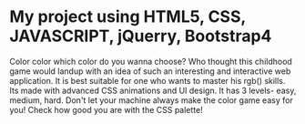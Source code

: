 # My project using HTML5, CSS, JAVASCRIPT, jQuerry, Bootstrap4

Color color which color do you wanna choose?
Who thought this childhood game would landup with an idea of such an interesting and interactive web application.
It is best suitable for one who wants to master his rgb() skills. Its made with advanced CSS animations and UI design. It has 3 levels- easy, medium, hard.
Don't let your machine always make the color game easy for you! Check how good you are with the CSS palette!


